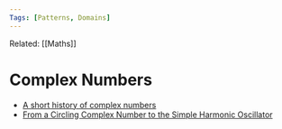 ```yaml
---
Tags: [Patterns, Domains]
---
```

Related: [[Maths]]

# Complex Numbers 
- [A short history of complex numbers](https://www.math.uri.edu/~merino/spring06/mth562/ShortHistoryComplexNumbers2006.pdf)
- [From a Circling Complex Number to the Simple Harmonic Oscillator](http://galileo.phys.virginia.edu/classes/152.mf1i.spring02/ComplexNumbersSHO.htm)

